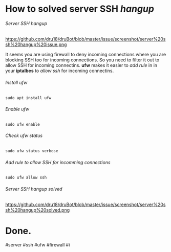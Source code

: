 # How to solved server SSH *hangup* 

###### Server SSH *hangup*
https://github.com/dru18/druBot/blob/master/issue/screenshot/server%20ssh%20hangup%20issue.png

It seems you are using firewall to deny incoming connections where you are blocking SSH too for incoming connections. So you need to filter it out to allow SSH for incoming connectins. **ufw** makes it easier to *add rule* in in your **iptalbes** to *allow ssh* for incoming connectins.

###### *Install* ufw

`sudo apt install ufw`

###### *Enable* ufw

`sudo ufw enable`

###### Check ufw *status*

`sudo ufw status verbose`

###### Add rule to *allow SSH* for incomming connections

`sudo ufw allow ssh`

###### Server SSH hangup *solved*
https://github.com/dru18/druBot/blob/master/issue/screenshot/server%20ssh%20hangup%20solved.png

# Done.

#server #ssh #ufw #firewall #i
